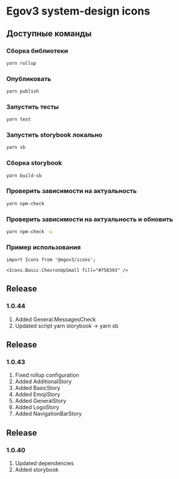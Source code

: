 # Egov3 system-design icons

## Доступные команды

### Сборка библиотеки
```bash
yarn rollup
```

### Опубликовать
```bash
yarn publish
```

### Запустить тесты
```bash
yarn test
```

### Запустить storybook локально
```bash
yarn sb
```

### Сборка storybook
```bash
yarn build-sb
```

### Проверить зависимости на актуальность
```bash
yarn npm-check
```

### Проверить зависимости на актуальность и обновить
```bash
yarn npm-check -u
```

### Пример использования
```tsx
import Icons from '@egov3/icons';

<Icons.Basic.СhevronUpSmall fill="#758393" />
```

## Release
### 1.0.44
1. Added General.MessagesCheck
2. Updated script yarn storybook -> yarn sb

## Release
### 1.0.43
1. Fixed rollup configuration
2. Added AdditionalStory
3. Added BasicStory
4. Added EmojiStory
5. Added GeneralStory
6. Added LogoStory
7. Added NavigationBarStory

## Release
### 1.0.40
1. Updated dependencies 
2. Added storybook 
